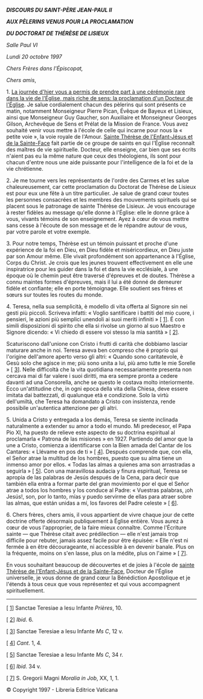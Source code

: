 ***DISCOURS DU SAINT-PÈRE JEAN-PAUL II***

***AUX PÈLERINS VENUS POUR LA PROCLAMATION***

***DU DOCTORAT DE THÉRÈSE DE LISIEUX***

*Salle Paul VI*

*Lundi 20 octobre 1997*

*Chers Frères dans l'Épiscopat,*

*Chers amis*,

1\. [La journée d'hier vous a permis de prendre part à une cérémonie rare dans la vie de l'Église, mais riche de sens: la proclamation d'un Docteur de l'Église](http://www.vatican.va/holy_father/john_paul_ii/homilies/1997/documents/hf_jp-ii_hom_19101997_fr.html). Je salue cordialement chacun des pèlerins qui sont présents ce matin, notamment Monseigneur Pierre Pican, Évêque de Bayeux et Lisieux, ainsi que Monseigneur Guy Gaucher, son Auxiliaire et Monseigneur Georges Gilson, Archevêque de Sens et Prélat de la Mission de France. Vous avez souhaité venir vous mettre à l'école de celle qui incarne pour nous la « petite voie », la voie royale de l'Amour. [Sainte Thérèse de l'Enfant-Jésus et de la Sainte-Face](http://www.vatican.va/news_services/liturgy/documents/ns_lit_doc_19101997_stherese_fr.html) fait partie de ce groupe de saints en qui l'Église reconnaît des maîtres de vie spirituelle. Docteur, elle enseigne, car bien que ses écrits n'aient pas eu la même nature que ceux des théologiens, ils sont pour chacun d'entre nous une aide puissante pour l'intelligence de la foi et de la vie chrétienne.

2\. Je me tourne vers les représentants de l'ordre des Carmes et les salue chaleureusement, car cette proclamation du Doctorat de Thérèse de Lisieux est pour eux une fête à un titre particulier. Je salue de grand cœur toutes les personnes consacrées et les membres des mouvements spirituels qui se placent sous le patronage de sainte Thérèse de Lisieux. Je vous encourage à rester fidèles au message qu'elle donne à l'Église: elle le donne grâce à vous, vivants témoins de son enseignement. Ayez à cœur de vous mettre sans cesse à l'écoute de son message et de le répandre autour de vous, par votre parole et votre exemple.

3\. Pour notre temps, Thérèse est un témoin puissant et proche d'une expérience de la foi en Dieu, en Dieu fidèle et miséricordieux, en Dieu juste par son Amour même. Elle vivait profondément son appartenance à l'Église, Corps du Christ. Je crois que les jeunes trouvent effectivement en elle une inspiratrice pour les guider dans la foi et dans la vie ecclésiale, à une époque où le chemin peut être traversé d'épreuves et de doutes. Thérèse a connu maintes formes d'épreuves, mais il lui a été donné de demeurer fidèle et confiante; elle en porte témoignage. Elle soutient ses frères et sœurs sur toutes les routes du monde.

4\. Teresa, nella sua semplicità, è modello di vita offerta al Signore sin nei gesti più piccoli. Scriveva infatti: « Voglio santificare i battiti del mio cuore, i pensieri, le azioni più semplici unendoli ai suoi meriti infiniti » \[ [1](#_ftn1 "")\]. É con simili disposizioni di spirito che ella si rivolse un giorno al suo Maestro e Signore dicendo: « Vi chiedo di essere voi stesso la mia santità » \[ [2](#_ftn2 "")\].

Scaturiscono dall'unione con Cristo i frutti di carità che dobbiamo lasciar maturare anche in noi. Teresa aveva ben compreso che ë proprio qui l'origine dell'amore aperto verso gli altri: « Quando sono caritatevole, è Gesù solo che agisce in me; più sono unita a lui, più amo tutte le mie Sorelle » \[ [3](#_ftn3 "")\]. Nelle difficoltà che la vita quotidiana necessariamente presenta non cercava mai di far valere i suoi diritti, ma era sempre pronta a cedere davanti ad una Consorella, anche se questo le costava molto interiormente. Ecco un'attitudine che, in ogni epoca della vita della Chiesa, deve essere imitata dai battezzati, di qualunque età e condizione. Solo la virtù dell'umiltà, che Teresa ha domandato a Cristo con insistenza, rende possibile un'autentica attenzione per gli altri.

5\. Unida a Cristo y entregada a los demás, Teresa se siente inclinada naturalmente a extender su amor a todo el mundo. Mi predecesor, el Papa Pio XI, ha puesto de relieve este aspecto de su doctrina espiritual al proclamarla « Patrona de las misiones » en 1927. Partiendo del amor que la une a Cristo, comienza a identificarse con la Bien amada del Cantar de los Cantares: « Llévame en pos de ti » \[ [4](#_ftn4 "")\]. Después comprende que, con ella, el Señor atrae la multitud de los hombres, puesto que su alma tiene un inmenso amor por ellos. « Todas las almas a quienes ama son arrastradas a seguirla » \[ [5](#_ftn5 "")\]. Con una maravillosa audacia y finura espiritual, Teresa se apropia de las palabras de Jesús después de la Cena, para decir que también ella entra a formar parte del gran movimiento por el que el Señor atrae a todos los hombres y los conduce al Padre: « Vuestras palabras, ¡oh Jesús!, son, por lo tanto, mías y puedo servirme de ellas para atraer sobre las almas, que están unidas a mí, los favores del Padre celeste » \[ [6](#_ftn6 "")\].

6\. Chers frères, chers amis, il vous appartient de vivre chaque jour de cette doctrine offerte désormais publiquement à Église entière. Vous aurez à cœur de vous l'approprier, de la faire mieux connaître. Comme l'Écriture sainte ― que Thérèse citait avec prédilection ― elle n'est jamais trop difficile pour rebuter, jamais assez facile pour être épuisée: « Elle n'est ni fermée à en être décourageante, ni accessible à en devenir banale. Plus on la fréquente, moins on s'en lasse, plus on la médite, plus on l'aime » \[ [7](#_ftn7 "")\].

En vous souhaitant beaucoup de découvertes et de joies à l'école de [sainte Thérèse de l'Enfant-Jésus et de la Sainte-Face](http://www.vatican.va/news_services/liturgy/documents/ns_lit_doc_19101997_stherese_fr.html), Docteur de l'Église universelle, je vous donne de grand cœur la Bénédiction Apostolique et je l'étends à tous ceux que vous représentez et qui vous accompagnent spirituellement.

* * *

\[ [1](#_ftnref1 "")\] Sanctae Teresiae a Iesu Infante *Prières*, 10.

\[ [2](#_ftnref2 "")\] *Ibid*. 6.

\[ [3](#_ftnref3 "")\] Sanctae Teresiae a Iesu Infante *Ms C*, 12 v.

\[ [4](#_ftnref4 "")\] *Cant*. 1, 4.

\[ [5](#_ftnref5 "")\] Sanctae Teresiae a Iesu Infante *Ms C*, 34 r.

\[ [6](#_ftnref6 "")\] *Ibid*. 34 v.

\[ [7](#_ftnref7 "")\] S. Gregorii Magni *Moralia in Job*, XX, 1, 1.

© Copyright 1997 - Libreria Editrice Vaticana